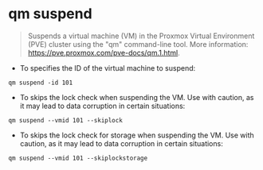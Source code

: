 # qm suspend

> Suspends a virtual machine (VM) in the Proxmox Virtual Environment (PVE) cluster using the "qm" command-line tool.
> More information: <https://pve.proxmox.com/pve-docs/qm.1.html>.

- To specifies the ID of the virtual machine to suspend:

`qm suspend -id 101`

- To skips the lock check when suspending the VM. Use with caution, as it may lead to data corruption in certain situations:

`qm suspend --vmid 101 --skiplock`

- To skips the lock check for storage when suspending the VM. Use with caution, as it may lead to data corruption in certain situations:

`qm suspend --vmid 101 --skiplockstorage`
